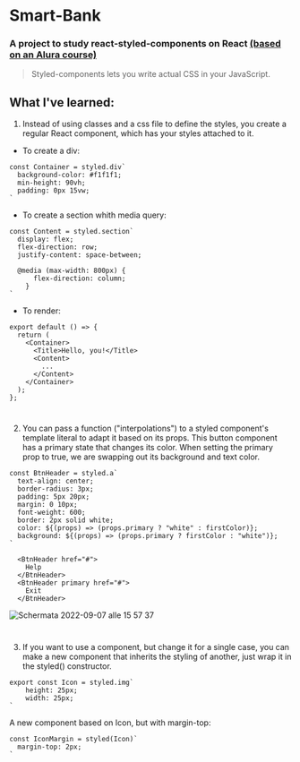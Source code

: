 # Smart-Bank

### A project to study react-styled-components on React [(based on an Alura course)](https://cursos.alura.com.br/course/react-styled-components)

> Styled-components lets you write actual CSS in your JavaScript.

## What I've learned:
1. Instead of using classes and a css file to define the styles, you create a regular React component, which has your styles attached to it.
- To create a div:
```
const Container = styled.div`
  background-color: #f1f1f1;
  min-height: 90vh;
  padding: 0px 15vw;
`
```
- To create a section whith media query:
```
const Content = styled.section`
  display: flex;
  flex-direction: row;
  justify-content: space-between;

  @media (max-width: 800px) {
      flex-direction: column;
    }
`
```
- To render:
```
export default () => {
  return (
    <Container>
      <Title>Hello, you!</Title>
      <Content>
        ...
      </Content>
    </Container>
  );
};
```
#

2. You can pass a function ("interpolations") to a styled component's template literal to adapt it based on its props. This button component has a primary state that changes its color.  When setting the primary prop to true, we are swapping out its background and text color.
```
const BtnHeader = styled.a`
  text-align: center;
  border-radius: 3px;
  padding: 5px 20px;
  margin: 0 10px;
  font-weight: 600;
  border: 2px solid white;
  color: ${(props) => (props.primary ? "white" : firstColor)};
  background: ${(props) => (props.primary ? firstColor : "white")};
`
```

```
  <BtnHeader href="#">
    Help
  </BtnHeader>
  <BtnHeader primary href="#">
    Exit
  </BtnHeader>
```
![Schermata 2022-09-07 alle 15 57 37](https://user-images.githubusercontent.com/104517812/188896868-3b7f66bc-6391-47d5-a633-22da2402c2dc.png)

#

3. If you want to use a component, but change it for a single case, you can make a new component that inherits the styling of another, just wrap it in the styled() constructor. 

```
export const Icon = styled.img`
    height: 25px;
    width: 25px;
`
```
A new component based on Icon, but with margin-top:
```
const IconMargin = styled(Icon)`
  margin-top: 2px;
`
```
